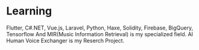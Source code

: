 # Learning
Flutter, C#.NET, Vue.js, Laravel, Python, Haxe, Solidity, Firebase, BigQuery, Tensorflow
And MIR(Music Information Retrieval) is my specialized field. AI Human Voice Exchanger is my Reserch Project.
